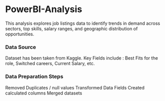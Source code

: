 # PowerBI-Analysis

This analysis explores job listings data to identify trends in demand across sectors, top skills, salary ranges, and geographic distribution of opportunities.

### Data Source
 Dataset has been taken from Kaggle.
 Key Fields include : Best Fits for the role, Switched careers, Current Salary, etc.

### Data Preparation Steps
 Removed Duplicates / null values
 Transformed Data Fields
 Created calculated columns
 Merged datasets

 
